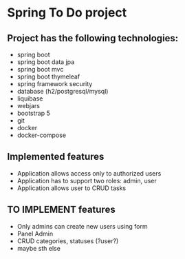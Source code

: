 # Spring To Do project

## Project has the following technologies:
   - spring boot 
   - spring boot data jpa
   - spring boot mvc
   - spring boot thymeleaf
   - spring framework security
   - database (h2/postgresql/mysql)
   - liquibase
   - webjars
   - bootstrap 5
   - git
   - docker 
   - docker-compose

## Implemented features
   - Application allows access only to authorized users
   - Application has to support two roles: admin, user
   - Application allows user to CRUD tasks

## TO IMPLEMENT features
   - Only admins can create new users using form
   - Panel Admin
   - CRUD categories, statuses (?user?)
   - maybe sth else